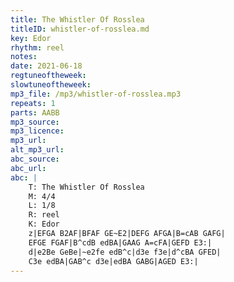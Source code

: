```yaml
---
title: The Whistler Of Rosslea
titleID: whistler-of-rosslea.md
key: Edor
rhythm: reel
notes:
date: 2021-06-18
regtuneoftheweek:
slowtuneoftheweek:
mp3_file: /mp3/whistler-of-rosslea.mp3
repeats: 1
parts: AABB
mp3_source:
mp3_licence:
mp3_url:
alt_mp3_url:
abc_source:
abc_url:
abc: |
    T: The Whistler Of Rosslea
    M: 4/4
    L: 1/8
    R: reel
    K: Edor
    z|EFGA B2AF|BFAF GE~E2|DEFG AFGA|B=cAB GAFG|
    EFGE FGAF|B^cdB edBA|GAAG A=cFA|GEFD E3:|
    d|e2Be GeBe|~e2fe edB^c|d3e f3e|d^cBA GFED|
    C3e edBA|GAB^c d3e|edBA GABG|AGED E3:|
---
```

